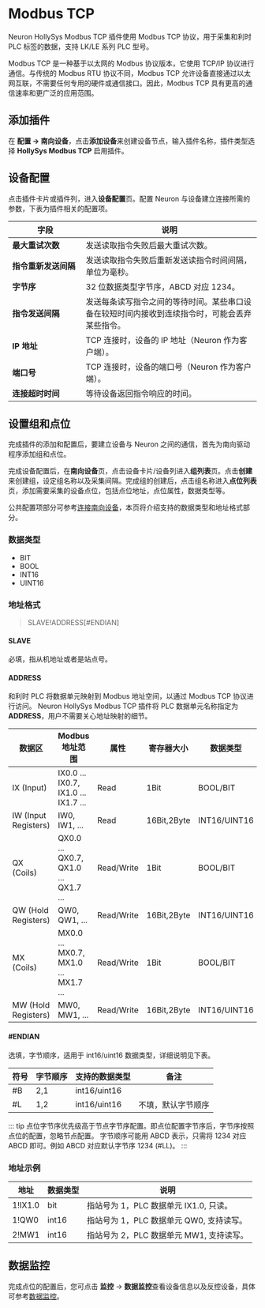 # Modbus TCP

Neuron HollySys Modbus TCP 插件使用 Modbus TCP 协议，用于采集和利时 PLC 标签的数据，支持 LK/LE 系列 PLC 型号。

Modbus TCP 是一种基于以太网的 Modbus 协议版本，它使用 TCP/IP 协议进行通信。与传统的 Modbus RTU 协议不同，Modbus TCP 允许设备直接通过以太网互联，不需要任何专用的硬件或通信接口。因此，Modbus TCP 具有更高的通信速率和更广泛的应用范围。


## 添加插件

在 **配置 -> 南向设备**，点击**添加设备**来创建设备节点，输入插件名称，插件类型选择 **HollySys Modbus TCP** 启用插件。


## 设备配置

点击插件卡片或插件列，进入**设备配置**页。配置 Neuron 与设备建立连接所需的参数，下表为插件相关的配置项。

| <div style="width:100pt">字段</div> | 说明                                                    |
| -------------------- | ------------------------------------------------------- |
| **最大重试次数** | 发送读取指令失败后最大重试次数。 |
| **指令重新发送间隔** | 发送读取指令失败后重新发送读指令时间间隔，单位为毫秒。 |
| **字节序**   | 32 位数据类型字节序，ABCD 对应 1234。 |
| **指令发送间隔** | 发送每条读写指令之间的等待时间。某些串口设备在较短时间内接收到连续指令时，可能会丢弃某些指令。 |
| **IP 地址** | TCP 连接时，设备的 IP 地址（Neuron 作为客户端）。|
| **端口号** | TCP 连接时，设备的端口号（Neuron 作为客户端）。|
| **连接超时时间** | 等待设备返回指令响应的时间。 |


## 设置组和点位

完成插件的添加和配置后，要建立设备与 Neuron 之间的通信，首先为南向驱动程序添加组和点位。

完成设备配置后，在**南向设备**页，点击设备卡片/设备列进入**组列表**页。点击**创建**来创建组，设定组名称以及采集间隔。完成组的创建后，点击组名称进入**点位列表**页，添加需要采集的设备点位，包括点位地址，点位属性，数据类型等。

公共配置项部分可参考[连接南向设备](../south-devices.md)，本页将介绍支持的数据类型和地址格式部分。


### 数据类型

* BIT
* BOOL
* INT16
* UINT16


### 地址格式

> SLAVE!ADDRESS[#ENDIAN]

#### **SLAVE**

必填，指从机地址或者是站点号。

#### **ADDRESS**

和利时 PLC 将数据单元映射到 Modbus 地址空间，以通过 Modbus TCP 协议进行访问。
Neuron HollySys Modbus TCP 插件将 PLC 数据单元名称指定为 **ADDRESS**，用户不需要关心地址映射的细节。

| 数据区                          | Modbus 地址范围                             | 属性       | 寄存器大小    | 数据类型  |
| ------------------------------- | ------------------------------------------- | ---------- | ------------- | --------- |
| IX (Input)                      | IX0.0 ... IX0.7, IX1.0 ... IX1.7 ...        | Read       | 1Bit          |  BOOL/BIT     |
| IW (Input Registers)            | IW0, IW1, ...                               | Read       | 16Bit,2Byte   |  INT16/UINT16 |
| QX (Coils)                      | QX0.0 ... QX0.7, QX1.0 ... QX1.7 ...        | Read/Write | 1Bit          |  BOOL/BIT     |
| QW (Hold Registers)             | QW0, QW1, ...                               | Read/Write | 16Bit,2Byte   |  INT16/UINT16 |
| MX (Coils)                      | MX0.0 ... MX0.7, MX1.0 ... MX1.7 ...        | Read/Write | 1Bit          |  BOOL/BIT     |
| MW (Hold Registers)             | MW0, MW1, ...                               | Read/Write | 16Bit,2Byte   |  INT16/UINT16 |


#### **#ENDIAN**

选填，字节顺序，适用于 int16/uint16 数据类型，详细说明见下表。

| 符号 | 字节顺序 | 支持的数据类型        | 备注 |
| --- | ------- | ------------------ | ----- |
| #B  | 2,1     | int16/uint16       |       |
| #L  | 1,2     | int16/uint16       | 不填，默认字节顺序 |

::: tip
点位字节序优先级高于节点字节序配置。即点位配置字节序后，字节序按照点位的配置，忽略节点配置。
字节顺序可能用 ABCD 表示，只需将 1234 对应 ABCD 即可。例如 ABCD 对应默认字节序 1234 (#LL)。
:::


### 地址示例

| 地址           | 数据类型  | 说明                                               |
| -------------- | --------- | -------------------------------------------------- |
| 1!IX1.0        | bit       | 指站号为 1，PLC 数据单元 IX1.0, 只读。             |
| 1!QW0          | int16     | 指站号为 1，PLC 数据单元 QW0, 支持读写。           |
| 2!MW1          | int16     | 指站号为 2，PLC 数据单元 MW1, 支持读写。           |


## 数据监控

完成点位的配置后，您可点击 **监控** -> **数据监控**查看设备信息以及反控设备，具体可参考[数据监控](../../../admin/monitoring.md)。
